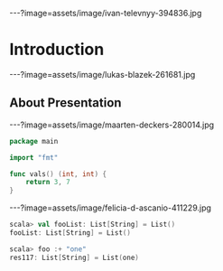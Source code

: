 ---?image=assets/image/ivan-televnyy-394836.jpg

# Introduction

---?image=assets/image/lukas-blazek-261681.jpg

## About Presentation

---?image=assets/image/maarten-deckers-280014.jpg

```go
package main

import "fmt"

func vals() (int, int) {
	return 3, 7
}
```

---?image=assets/image/felicia-d-ascanio-411229.jpg

```scala
scala> val fooList: List[String] = List()
fooList: List[String] = List()

scala> foo :+ "one"
res117: List[String] = List(one)
```


